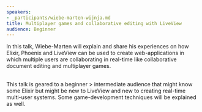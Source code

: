 ```yaml
---
speakers:
- _participants/wiebe-marten-wijnja.md
title: Multiplayer games and collaborative editing with LiveView
audience: Beginner
---
```

<p>In this talk, Wiebe-Marten will explain and share his experiences on how Elixir, Phoenix and LiveView can be used to create web-applications in which multiple users are collaborating in real-time like collaborative document editing and multiplayer games.<br /><br />

 This talk is geared to a beginner > intermediate audience that might know some Elixir but might be new to LiveView and new to creating real-time multi-user systems. Some game-development techniques will be explained as well.</p>
